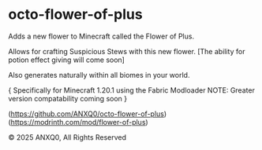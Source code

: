 # octo-flower-of-plus

Adds a new flower to Minecraft called the Flower of Plus.

Allows for crafting Suspicious Stews with this new flower. [The ability for potion effect giving will come soon]

Also generates naturally within all biomes in your world.

{ Specifically for Minecraft 1.20.1 using the Fabric Modloader NOTE: Greater version compatability coming soon }

(https://github.com/ANXQ0/octo-flower-of-plus)
(https://modrinth.com/mod/flower-of-plus)

© 2025 ANXQ0, All Rights Reserved
